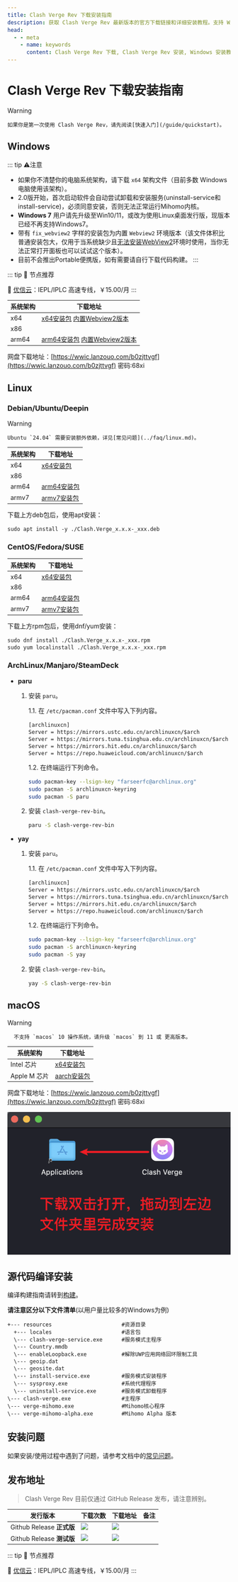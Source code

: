 ```yaml
---
title: Clash Verge Rev 下载安装指南
description: 获取 Clash Verge Rev 最新版本的官方下载链接和详细安装教程。支持 Windows、macOS 和 Linux 多种操作系统及 x64/arm64 等不同架构，包含常见问题解决方案和源码编译指南。
head:
  - - meta
    - name: keywords
      content: Clash Verge Rev 下载, Clash Verge Rev 安装, Windows 安装教程, macOS 安装教程, Linux 安装教程, Clash 客户端下载, 代理软件安装
---
```

# Clash Verge Rev 下载安装指南
> [!warning]
    如果你是第一次使用 Clash Verge Rev，请先阅读[快速入门](/guide/quickstart)。
## Windows

::: tip ⚠️注意
- 如果你不清楚你的电脑系统架构，请下载 `x64` 架构文件（目前多数 Windows 电脑使用该架构）。
- 2.0版开始，首次启动软件会自动尝试卸载和安装服务(uninstall-service和install-service)，必须同意安装，否则无法正常运行Mihomo内核。
- **Windows 7** 用户请先升级至Win10/11，或改为使用Linux桌面发行版，现版本已经不再支持Windows7。
- 带有 `fix_webview2` 字样的安装包为内置 `Webview2` 环境版本（该文件体积比普通安装包大，仅用于当系统缺少且[无法安装WebView2](../faq/windows.md#webview2)环境时使用，当你无法正常打开面板也可以试试这个版本）。
- 目前不会推出Portable便携版，如有需要请自行下载代码构建。
:::


::: tip 🎉 节点推荐

🚀 [优信云](https://www.优信云.com/#/register?code=JRtE5uIV)：IEPL/IPLC 高速专线，￥15.00/月
:::

    
  | 系统架构 | 下载地址 |
  | -------- | -------- |
  | x64 | [x64安装包](https://github.com/clash-verge-rev/clash-verge-rev/releases/download/v2.2.2/Clash.Verge_2.2.2_x64-setup.exe)    [内置Webview2版本](https://github.com/clash-verge-rev/clash-verge-rev/releases/download/v2.2.2/Clash.Verge_2.2.2_x64_fixed_webview2-setup.exe)|
  | x86 |  |
  | arm64 | [arm64安装包](https://github.com/clash-verge-rev/clash-verge-rev/releases/download/v2.2.2/Clash.Verge_2.2.2_arm64-setup.exe)  [内置Webview2版本](https://github.com/clash-verge-rev/clash-verge-rev/releases/download/v2.2.2/Clash.Verge_2.2.2_arm64_fixed_webview2-setup.exe)|

  网盘下载地址：[https://wwic.lanzouo.com/b0zjttvgf](https://wwic.lanzouo.com/b0zjttvgf)   密码:68xi

## Linux

### Debian/Ubuntu/Deepin

> [!warning]
    Ubuntu `24.04` 需要安装额外依赖，详见[常见问题](../faq/linux.md)。

| 系统架构 | 下载地址 |
| -------- | ------------------------------------------ |
| x64      |  [x64安装包](https://github.com/clash-verge-rev/clash-verge-rev/releases/download/v2.2.2/Clash.Verge_2.2.2_amd64.deb)  |
| x86      |    |
| arm64    |  [arm64安装包](https://github.com/clash-verge-rev/clash-verge-rev/releases/download/v2.2.2/Clash.Verge_2.2.2_arm64.deb)  |
| armv7    | [armv7安装包](https://github.com/clash-verge-rev/clash-verge-rev/releases/download/v2.2.2/Clash.Verge_2.2.2_armhf.deb)   |

下载上方deb包后，使用apt安装：
```
sudo apt install -y ./Clash.Verge_x.x.x-_xxx.deb
```

### CentOS/Fedora/SUSE
    
| 系统架构 | 下载地址 |
| -------- | ----------------------------------------- |
| x64      | [x64安装包](https://github.com/clash-verge-rev/clash-verge-rev/releases/download/v2.2.2/Clash.Verge-2.2.2-1.x86_64.rpm)     |
| x86      |      |
| arm64    |  [arm64安装包](https://github.com/clash-verge-rev/clash-verge-rev/releases/download/v2.2.2/Clash.Verge-2.2.2-1.aarch64.rpm)    |
| armv7    |  [armv7安装包](https://github.com/clash-verge-rev/clash-verge-rev/releases/download/v2.2.2/Clash.Verge-2.2.2-1.armhfp.rpm)    |

下载上方rpm包后，使用dnf/yum安装：
```
sudo dnf install ./Clash.Verge_x.x.x-_xxx.rpm
sudo yum localinstall ./Clash.Verge_x.x.x-_xxx.rpm
```
    
### ArchLinux/Manjaro/SteamDeck
- **paru**

    1.  安装 `paru`。

        1.1.  在 `/etc/pacman.conf` 文件中写入下列内容。

          ```
          [archlinuxcn]
          Server = https://mirrors.ustc.edu.cn/archlinuxcn/$arch
          Server = https://mirrors.tuna.tsinghua.edu.cn/archlinuxcn/$arch
          Server = https://mirrors.hit.edu.cn/archlinuxcn/$arch
          Server = https://repo.huaweicloud.com/archlinuxcn/$arch
          ```

        1.2. 在终端运行下列命令。

          ```bash
          sudo pacman-key --lsign-key "farseerfc@archlinux.org"
          sudo pacman -S archlinuxcn-keyring
          sudo pacman -S paru
          ```

    2.  安装 `clash-verge-rev-bin`。

          ```bash
          paru -S clash-verge-rev-bin
          ```

- **yay**
  1.  安装 `paru`。

      1.1.  在 `/etc/pacman.conf` 文件中写入下列内容。

      ```
      [archlinuxcn]
      Server = https://mirrors.ustc.edu.cn/archlinuxcn/$arch
      Server = https://mirrors.tuna.tsinghua.edu.cn/archlinuxcn/$arch
      Server = https://mirrors.hit.edu.cn/archlinuxcn/$arch
      Server = https://repo.huaweicloud.com/archlinuxcn/$arch
      ```

      1.2. 在终端运行下列命令。

      ```bash
      sudo pacman-key --lsign-key "farseerfc@archlinux.org"
      sudo pacman -S archlinuxcn-keyring
      sudo pacman -S yay
      ```

  2.  安装 `clash-verge-rev-bin`。

      ```bash
      yay -S clash-verge-rev-bin
      ```


## macOS

  > [!warning]
      不支持 `macos` 10 操作系统，请升级 `macos` 到 11 或 更高版本。
    
  | 系统架构 | 下载地址 |
  | ------- | ------ |
  | Intel 芯片 |  [x64安装包](https://github.com/clash-verge-rev/clash-verge-rev/releases/download/v2.2.2/Clash.Verge_2.2.2_x64.dmg)  |
  | Apple M 芯片 | [aarch安装包](https://github.com/clash-verge-rev/clash-verge-rev/releases/download/v2.2.2/Clash.Verge_2.2.2_aarch64.dmg) |

  网盘下载地址：[https://wwic.lanzouo.com/b0zjttvgf](https://wwic.lanzouo.com/b0zjttvgf)   密码:68xi
    
![mac_install](../public/assets/guide/quickstart/mac_install.png)

## 源代码编译安装

编译构建指南请转到[构建](https://github.com/clash-verge-rev/clash-verge-rev/blob/main/CONTRIBUTING.md)。

**请注意区分以下文件清单**(以用户量比较多的Windows为例)

```shell
+--- resources 						#资源目录
  +--- locales 						#语言包
  \--- clash-verge-service.exe  	#服务模式主程序
  \--- Country.mmdb
  \--- enableLoopback.exe			#解除UWP应用网络回环限制工具
  \--- geoip.dat
  \--- geosite.dat
  \--- install-service.exe			#服务模式安装程序
  \--- sysproxy.exe					#系统代理程序
  \--- uninstall-service.exe		#服务模式卸载程序
\--- clash-verge.exe				#主程序
\--- verge-mihomo.exe				#Mihomo核心程序
\--- verge-mihomo-alpha.exe			#Mihomo Alpha 版本
```

## 安装问题

如果安装/使用过程中遇到了问题，请参考文档中的[常见问题](../faq/windows.md)。

## 发布地址

> Clash Verge Rev 目前仅通过 GitHub Release 发布，请注意辨别。

| 发行版本                  | 下载次数                                                                                                          | 下载地址                                                                                                                                                                                | 备注                                 |
| ------------------------- | ----------------------------------------------------------------------------------------------------------------- | --------------------------------------------------------------------------------------------------------------------------------------------------------------------------------------- | ------------------------------------ |
| Github Release **正式版** | <img src="https://img.shields.io/github/downloads/clash-verge-rev/clash-verge-rev/latest/total?label=@latest">    | <a href='https://github.com/clash-verge-rev/clash-verge-rev/releases/latest' target="_blank"><img src="https://img.shields.io/github/v/release/clash-verge-rev/clash-verge-rev"></a>    |                                      |
| Github Release **测试版** | <img src="https://img.shields.io/github/downloads-pre/clash-verge-rev/clash-verge-rev/latest/total?label=@alpha"> | <a href='https://github.com/clash-verge-rev/clash-verge-rev/releases/tag/alpha' target="_blank"><img src="https://img.shields.io/github/v/release/clash-verge-rev/clash-verge-rev"></a> |  |


<script setup>
import { onMounted, ref } from 'vue'

const fileList = ref([]);

onMounted(async () => {
  try {
    const divList = document.querySelectorAll("list item");
    const link = "https://api.github.com/repos/clash-verge-rev/clash-verge-rev/releases/latest";
    const response = await fetch(link);
    const data = await response.json();
    const { assets } = data;
    
    for (const { name, browser_download_url: url } of assets) {
      fileList.value.push({ name, url });
    }
    
    for (const div of divList) {
      const logo = div.getAttribute("logo");
      const label = div.getAttribute("label");
      const keyword = div.getAttribute("keyword");
      const content = div.getAttribute("content");
      const color = div.getAttribute("color") ?? "44CC11";
      div.innerHTML = fileList.value.map(({ name, url }) => {
        if (name.endsWith(keyword)) {
          const a = document.createElement("a");
          a.href = url;
          const img = document.createElement("img");
          img.src = `https://img.shields.io/badge/${label}-${content}-${color}?logo=${logo}`;
          a.appendChild(img);
          return a.outerHTML;
        }
        return "";
      }).join("");
    }
  } catch (error) {
    console.error('Failed to fetch release data:', error);
  }
});
</script>

<style>
list{
  display: flex;
  gap: 8px;
}
</style>


::: tip 🎉 节点推荐

🚀 [优信云](https://www.优信云.com/#/register?code=JRtE5uIV)：IEPL/IPLC 高速专线，￥15.00/月
:::

